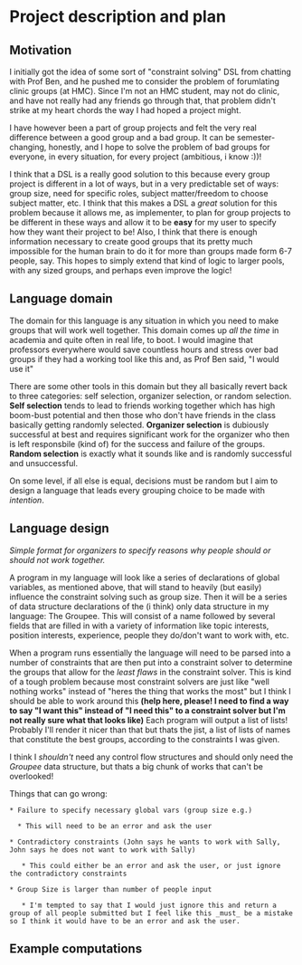 # Project description and plan

## Motivation

I initially got the idea of some sort of "constraint solving" DSL from chatting with Prof Ben, and he pushed me to consider the problem of forumlating clinic groups (at HMC). Since I'm not an HMC student, may not do clinic, and have not really had any friends go through that, that problem didn't strike at my heart chords the way I had hoped a project might. 

I have however been a part of group projects and felt the very real difference between a good group and a bad group. It can be semester-changing, honestly, and I hope to solve the problem of bad groups for everyone, in every situation, for every project (ambitious, i know :))! 

I think that a DSL is a really good solution to this because every group project is different in a lot of ways, but in a very predictable set of ways: group size, need for specific roles, subject matter/freedom to choose subject matter, etc. I think that this makes a DSL a _great_ solution for this problem because it allows me, as implementer, to plan for group projects to be different in these ways and allow it to be __easy__ for my user to specify how they want their project to be! Also, I think that there is enough information necessary to create good groups that its pretty much impossible for the human brain to do it for more than groups made form 6-7 people, say. This hopes to simply extend that kind of logic to larger pools, with any sized groups, and perhaps even improve the logic!

## Language domain

The domain for this language is any situation in which you need to make groups that will work well together. This domain comes up _all the time_ in academia and quite often in real life, to boot. I would imagine that professors everywhere would save countless hours and stress over bad groups if they had a working tool like this and, as Prof Ben said, "I would use it"

There are some other tools in this domain but they all basically revert back to three categories: self selection, organizer selection, or random selection. __Self selection__ tends to lead to friends working together which has high boom-bust potential and then those who don't have friends in the class basically getting randomly selected. __Organizer selection__ is dubiously successful at best and requires significant work for the organizer who then is left responsbile (kind of) for the success and failure of the groups. __Random selection__ is exactly what it sounds like and is randomly successful and unsuccessful. 

On some level, if all else is equal, decisions must be random but I aim to design a language that leads every grouping choice to be made with _intention_. 

## Language design

_Simple format for organizers to specify reasons why people should or should not work together._

A program in my language will look like a series of declarations of global variables, as mentioned above, that will stand to heavily (but easily) influence the constraint solving such as group size. Then it will be a series of data structure declarations of the (i think) only data structure in my language: The Groupee. This will consist of a name followed by several fields that are filled in with a variety of information like topic interests, position interests, experience, people they do/don't want to work with, etc.

When a program runs essentially the language will need to be parsed into a number of constraints that are then put into a constraint solver to determine the groups that allow for the _least flaws_ in the constraint solver. This is kind of a tough problem because most constraint solvers are just like "well nothing works" instead of "heres the thing that works the most" but I think I should be able to work around this __(help here, please! I need to find a way to say "I want this" instead of "I need this" to a constraint solver but I'm not really sure what that looks like)__ Each program will output a list of lists! Probably I'll render it nicer than that but thats the jist, a list of lists of names that constitute the best groups, according to the constraints I was given.

I think I _shouldn't_ need any control flow structures and should only need the _Groupee_ data structure, but thats a big chunk of works that can't be overlooked!

Things that can go wrong:

    * Failure to specify necessary global vars (group size e.g.)
    
      * This will need to be an error and ask the user

    * Contradictory constraints (John says he wants to work with Sally, John says he does not want to work with Sally)

       * This could either be an error and ask the user, or just ignore the contradictory constraints

    * Group Size is larger than number of people input

       * I'm tempted to say that I would just ignore this and return a group of all people submitted but I feel like this _must_ be a mistake so I think it would have to be an error and ask the user.

## Example computations
